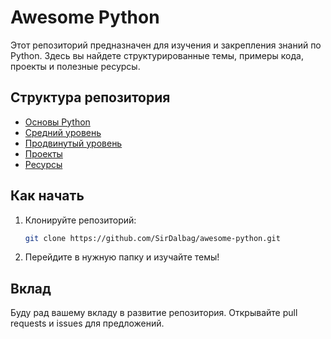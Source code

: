 # Awesome Python

Этот репозиторий предназначен для изучения и закрепления знаний по Python. Здесь вы найдете структурированные темы, примеры кода, проекты и полезные ресурсы.

## Структура репозитория

- [Основы Python](./01-basics/README.md)
- [Средний уровень](./02-intermediate/README.md)
- [Продвинутый уровень](./03-advanced/README.md)
- [Проекты](./04-projects/README.md)
- [Ресурсы](./05-resources/README.md)

## Как начать

1. Клонируйте репозиторий:
    ```bash
    git clone https://github.com/SirDalbag/awesome-python.git
    ```
2. Перейдите в нужную папку и изучайте темы!

## Вклад

Буду рад вашему вкладу в развитие репозитория. Открывайте pull requests и issues для предложений.
